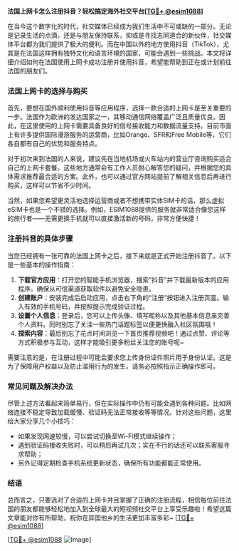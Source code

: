 **法国上网卡怎么注册抖音？轻松搞定海外社交平台[[TG💪+ @esim1088](https://t.me/s/esim1088)]**

在当今这个数字化的时代，社交媒体已经成为我们生活中不可或缺的一部分。无论是记录生活的点滴，还是与朋友保持联系，抑或是寻找志同道合的新伙伴，社交媒体平台都为我们提供了极大的便利。而在中国以外的地方使用抖音（TikTok），尤其是在法国这样拥有独特文化和语言环境的国家，可能会遇到一些挑战。本文将详细介绍如何在法国使用上网卡成功注册并使用抖音，希望能帮助到正在或计划前往法国的朋友们。

### 法国上网卡的选择与购买

首先，要想在国外顺利使用抖音等应用程序，选择一款合适的上网卡是至关重要的一步。法国作为欧洲的发达国家之一，其移动通信网络覆盖广泛且质量优良。因此，在这里使用的上网卡需要具备良好的信号接收能力和数据流量支持。目前市面上有许多提供国际漫游服务的运营商，比如Orange、SFR和Free Mobile等，它们各自都有自己的优势和服务特点。

对于初次来到法国的人来说，建议先在当地机场或火车站内的营业厅咨询购买适合自己的上网卡套餐。这些地方通常会有工作人员耐心解答您的疑问，并根据您的具体需求推荐最合适的方案。此外，也可以通过官方网站提前了解相关信息后再进行购买，这样可以节省不少时间。

当然，如果您希望更灵活地选择运营商或者不想携带实体SIM卡的话，那么虚拟eSIM卡也是一个不错的选择。例如，ESIM1088提供的服务就非常适合像您这样的旅行者——无需更换手机就可以直接激活新的号码，非常方便快捷！

### 注册抖音的具体步骤

当您已经拥有一张可靠的法国上网卡之后，接下来就是正式开始注册抖音了。以下是一些基本的操作指南：

1. **下载官方应用**：打开您的智能手机浏览器，搜索“抖音”并下载最新版本的应用程序。确保从可信渠道获取软件以避免安全隐患。
2. **创建账户**：安装完成后启动应用，点击右下角的“注册”按钮进入注册页面。输入有效的手机号码，并按照提示完成验证过程。
3. **设置个人信息**：登录后，您可以上传头像、填写昵称以及其他基本信息来完善个人资料。同时别忘了关注一些热门话题标签以便更快融入社区氛围哦！
4. **探索内容**：最后别忘了花点时间浏览一下首页推荐视频吧！通过点赞、评论等方式积极参与互动，这样才能吸引更多粉丝关注您的账号呢~

需要注意的是，在注册过程中可能会要求您上传身份证件照片用于身份认证。这是为了保障用户权益以及防止滥用行为的发生，请务必按照指示正确操作即可。

### 常见问题及解决办法

尽管上述方法看起来简单易行，但在实际操作中仍有可能会遇到各种问题。比如网络连接不稳定导致加载缓慢、验证码无法正常接收等等情况。针对这些问题，这里给大家分享几个小技巧：

- 如果发现网速较慢，可以尝试切换至Wi-Fi模式继续操作；
- 遇到验证码接收失败时，可以稍后再试几次；实在不行的话还可以联系客服寻求帮助；
- 另外记得定期检查手机系统更新状态，确保所有功能都能正常使用。

### 结语

总而言之，只要选对了合适的上网卡并且掌握了正确的注册流程，相信每位前往法国的朋友都能够轻松地加入到全球最大的短视频社交平台上享受乐趣啦！希望这篇文章能对你有所帮助，祝你在异国他乡的生活更加丰富多彩~ [[TG💪+ @esim1088](https://t.me/s/esim1088)]

[[TG💪+ @esim1088](https://t.me/s/esim1088) ![Image](https://i.postimg.cc/4NQfJmqS/Snipaste-2025-05-13-00-14-12.png)]
